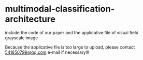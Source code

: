 # multimodal-classification-architecture
include the code of our paper and the applicative file of visual field grayscale image

Because the applicative file is too large to upload, please contact 541850799@qq.com e-mail if necessary!!!

